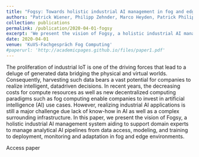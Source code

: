 ```yaml
---
title: "Fogsy: Towards holistic industrial AI management in fog and edge environments"
authors: "Patrick Wiener, Philipp Zehnder, Marco Heyden, Patrick Philipp, Dominik Riemer"
collection: publications
permalink: /publication/2020-04-01-fogsy
excerpt: 'We present the vision of Fogsy, a holistic industrial AI management system aiding to support domain experts to manage analytical AI pipelines.'
date: 2020-04-01
venue: 'KuVS-Fachgespräch Fog Computing'
#paperurl: 'http://academicpages.github.io/files/paper1.pdf'
---
```


The proliferation of industrial IoT is one of the driving forces that lead to a deluge of generated data bridging the physical and virtual worlds. Consequently, harvesting such data bears a vast potential for companies to realize intelligent, datadriven decisions. In recent years, the decreasing costs for compute resources as well as new decentralized computing paradigms such as fog computing enable companies to invest in artificial intelligence (AI) use cases. However, realizing industrial AI applications is still a major challenge due lack of know-how in AI as well as a complex surrounding infrastructure. In this paper, we present the vision of Fogsy, a holistic industrial AI management system aiding to support domain experts to manage analytical AI pipelines from data access, modeling, and training to deployment, monitoring and adaptation in fog and edge environments.

<a class="btn" style="text-decoration: none;" href="https://www.dsg.tuwien.ac.at/team/sschulte/paper/2020_MS20_FGFC.pdf#page=21" rel="permalink">Access paper</a>
